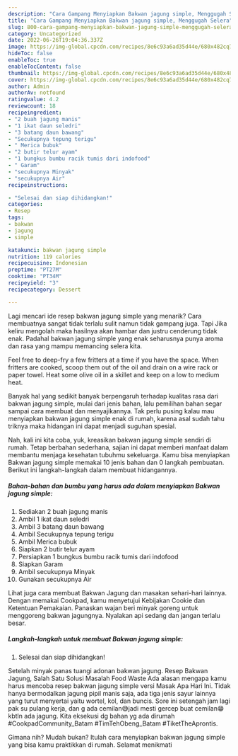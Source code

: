 ```yaml
---
description: "Cara Gampang Menyiapkan Bakwan jagung simple, Menggugah Selera"
title: "Cara Gampang Menyiapkan Bakwan jagung simple, Menggugah Selera"
slug: 800-cara-gampang-menyiapkan-bakwan-jagung-simple-menggugah-selera
category: Uncategorized
date: 2022-06-26T19:04:36.337Z
image: https://img-global.cpcdn.com/recipes/8e6c93a6ad35d44e/680x482cq70/bakwan-jagung-simple-foto-resep-utama.jpg
hideToc: false
enableToc: true
enableTocContent: false
thumbnail: https://img-global.cpcdn.com/recipes/8e6c93a6ad35d44e/680x482cq70/bakwan-jagung-simple-foto-resep-utama.jpg
cover: https://img-global.cpcdn.com/recipes/8e6c93a6ad35d44e/680x482cq70/bakwan-jagung-simple-foto-resep-utama.jpg
author: Admin
authorAv: notfound
ratingvalue: 4.2
reviewcount: 18
recipeingredient:
- "2 buah jagung manis"
- "1 ikat daun seledri"
- "3 batang daun bawang"
- "Secukupnya tepung terigu"
- " Merica bubuk"
- "2 butir telur ayam"
- "1 bungkus bumbu racik tumis dari indofood"
- " Garam"
- "secukupnya Minyak"
- "secukupnya Air"
recipeinstructions:

- "Selesai dan siap dihidangkan!"
categories:
- Resep
tags:
- bakwan
- jagung
- simple

katakunci: bakwan jagung simple 
nutrition: 119 calories
recipecuisine: Indonesian
preptime: "PT27M"
cooktime: "PT34M"
recipeyield: "3"
recipecategory: Dessert

---
```



Lagi mencari ide resep bakwan jagung simple yang menarik? Cara membuatnya sangat tidak terlalu sulit namun tidak gampang juga. Tapi Jika keliru mengolah maka hasilnya akan hambar dan justru cenderung tidak enak. Padahal bakwan jagung simple yang enak seharusnya punya aroma dan rasa yang mampu memancing selera kita.


Feel free to deep-fry a few fritters at a time if you have the space. When fritters are cooked, scoop them out of the oil and drain on a wire rack or paper towel. Heat some olive oil in a skillet and keep on a low to medium heat.

Banyak hal yang sedikit banyak berpengaruh terhadap kualitas rasa dari bakwan jagung simple, mulai dari jenis bahan, lalu pemilihan bahan segar sampai cara membuat dan menyajikannya. Tak perlu pusing kalau mau menyiapkan bakwan jagung simple enak di rumah, karena asal sudah tahu triknya maka hidangan ini dapat menjadi suguhan spesial.


Nah, kali ini kita coba, yuk, kreasikan bakwan jagung simple sendiri di rumah. Tetap berbahan sederhana, sajian ini dapat memberi manfaat dalam membantu menjaga kesehatan tubuhmu sekeluarga. Kamu bisa menyiapkan Bakwan jagung simple memakai 10 jenis bahan dan 0 langkah pembuatan. Berikut ini langkah-langkah dalam membuat hidangannya.

<!--inarticleads1-->

##### Bahan-bahan dan bumbu yang harus ada dalam menyiapkan Bakwan jagung simple:

1. Sediakan 2 buah jagung manis
1. Ambil 1 ikat daun seledri
1. Ambil 3 batang daun bawang
1. Ambil Secukupnya tepung terigu
1. Ambil  Merica bubuk
1. Siapkan 2 butir telur ayam
1. Persiapkan 1 bungkus bumbu racik tumis dari indofood
1. Siapkan  Garam
1. Ambil secukupnya Minyak
1. Gunakan secukupnya Air


Lihat juga cara membuat Bakwan Jagung dan masakan sehari-hari lainnya. Dengan memakai Cookpad, kamu menyetujui Kebijakan Cookie dan Ketentuan Pemakaian. Panaskan wajan beri minyak goreng untuk menggoreng bakwan jagungnya. Nyalakan api sedang dan jangan terlalu besar. 

<!--inarticleads2-->

##### Langkah-langkah untuk membuat Bakwan jagung simple:


1. Selesai dan siap dihidangkan!

Setelah minyak panas tuangi adonan bakwan jagung. Resep Bakwan Jagung, Salah Satu Solusi Masalah Food Waste Ada alasan mengapa kamu harus mencoba resep bakwan jagung simple versi Masak Apa Hari Ini. Tidak hanya bermodalkan jagung pipil manis saja, ada tiga jenis sayur lainnya yang turut menyertai yaitu wortel, kol, dan buncis. Sore ini setengah jam lagi pak su pulang kerja, dan g ada cemilan😅jadi mesti gercep buat cemilan😁 kbtln ada jagung. Kita eksekusi dg bahan yg ada dirumah #CookpadCommunity_Batam #TimTehObeng_Batam #TiketTheAprontis. 

Gimana nih? Mudah bukan? Itulah cara menyiapkan bakwan jagung simple yang bisa kamu praktikkan di rumah. Selamat menikmati
